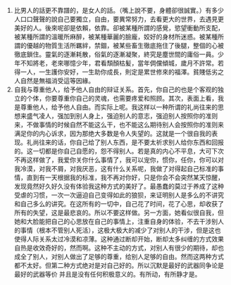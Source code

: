 1. 比男人的話更不靠譜的，是女人的話。（嘴上說不要，身體卻很誠實。）有多少人口口聲聲的說自己要獨立，自由，要異常努力，去看更大的世界，去遇見更美好的人。後來呢卻是依賴，依靠。卻被某種所謂的感覺，慾望衝動所支配，被某種所謂的溫暖所麻醉，被某種華麗的臉龐，姣好的身材所迷惑。被某種所謂的優越的物質生活所羈絆，禁錮，被某些畜生徹底拖住了後腿，整個的心被徹底鎖住。靈氣的逐漸耗散，俗氣的逐漸凝聚，終究是塵世間的庸俗一員。少年不知將老，老來哪憶少年，君看頹顏枯髪，當年倜儻傾城，歲月不許常。若得一人，一生護你安好，一生助你成長，則定是累世修來的福澤。貧賤低劣之人自然是無福消受這等因緣。
2. 自我与尊重他人，给予他人自由的辩证关系。首先，你自己的也是个客观的独立的个体，你要尊重你自己的灵魂，也需要疼爱和照顾。其次，表面上看，我是尊重他人，给予他人自由。而实际上呢。我这样以一种所谓的礼尚往来的思想来盛气凌人，强加到别人身上，强迫别人的意志，强迫别人按照你的准则来，不做事情的时候自然不能这么干，也不能这么期待别人会按照你的准则来满足你的内心诉求，因为那绝大多数是令人失望的。这就是一个很自我的表现。礼尚往来的话，你自己给了别人东西，是不要太祈求别人给你东西和回报的。这一切都是你自己自愿的，怨不得别人。若是真的内心不平息，大可下次不再这样做了，我爱你关你什么事情了，我可以宠你，惯你，任你，你可以对我冷漠，对我不屑，对我厌恶，这有什么关系呢，我做了对得起自己标准的事情，直到有一天根据我的标准，我不再对你好，只是你会不会突然某天惊醒，发现竟然好久好久没有体验我这种方式的美好了。最愚蠢的莫过于养成了这种受虐的习惯，一次一次逼迫自己变得如此的狼狈，来证明别人是多么的不讲究和自己多么的讲究。在这所有的一切中，自己花了时间，花了心思，却收获了所有的失望，这是最悲哀的。所以不要这样做。另一方面，她看似很自我，但她和大脸能把自己的心思放在自己的事情上，注重自身的体验，不去干涉别人的事情（根本不管别人死活），这极大极大的减少了对别人的干涉，但是这也使得人际关系太过冷漠和凉薄。这种通过断却开始，断却太多纠缠的方式效果自热是收效奇好的，然而啊。这种不主动的方式，对别人有很少的期待，却也成全了别人，对别人做出了足够的尊重，给别人足够的自由。然而这两种方式都不太好。但第二种方式绝对是对自己好的。所以沉默是最好的武器同争论是最好的武器等价 并且是没有任何积极意义的。有所动，有所静才是。
